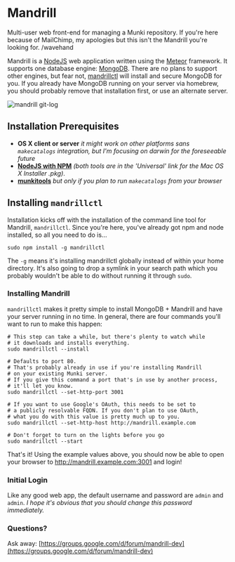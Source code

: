 Mandrill
========

Multi-user web front-end for managing a Munki repository. If you're here because of MailChimp, my apologies but this isn't the Mandrill you're looking for. /wavehand


Mandrill is a [NodeJS](http://nodejs.org/) web application written using the [Meteor](https://www.meteor.com/) framework. It supports one database engine: [MongoDB](http://www.mongodb.com/). There are no plans to support other engines, but fear not, [mandrillctl](https://github.com/wollardj/mandrillctl) will install and secure MongoDB for you. If you already have MongoDB running on your server via homebrew, you should probably remove that installation first, or use an alternate server.

![mandrill git-log](https://f.cloud.github.com/assets/2027935/2168353/05ff8e08-953a-11e3-9db0-c2b913db89e7.png)

## Installation Prerequisites

 * **OS X client or server** _it might work on other platforms sans `makecatalogs` integration, but I'm focusing on darwin for the foreseeable future_
 * **[NodeJS with NPM](http://nodejs.org/download/)** _(both tools are in the 'Universal' link for the Mac OS X Installer .pkg)_.
 * **[munkitools](http://munkibuilds.org/)** _but only if you plan to run `makecatalogs` from your browser_

## Installing `mandrillctl`
Installation kicks off with the installation of the command line tool for Mandrill, `mandrillctl`. Since you're here, you've already got npm and node installed, so all you need to do is...


	sudo npm install -g mandrillctl


The `-g` means it's installing mandrillctl globally instead of within your home directory. It's also going to drop a symlink in your search path which you probably wouldn't be able to do without running it through `sudo`.

### Installing Mandrill
`mandrillctl` makes it pretty simple to install MongoDB + Mandrill and have your server running in no time. In general, there are four commands you'll want to run to make this happen:



	# This step can take a while, but there's plenty to watch while
	# it downloads and installs everything.
	sudo mandrillctl --install
	
	# Defaults to port 80.
	# That's probably already in use if you're installing Mandrill
	# on your existing Munki server.
	# If you give this command a port that's in use by another process,
	# it'll let you know.
	sudo mandrillctl --set-http-port 3001
	
	# If you want to use Google's OAuth, this needs to be set to
	# a publicly resolvable FQDN. If you don't plan to use OAuth,
	# what you do with this value is pretty much up to you.
	sudo mandrillctl --set-http-host http://mandrill.example.com

	# Don't forget to turn on the lights before you go
	sudo mandrillctl --start

That's it! Using the example values above, you should now be able to open your browser to http://mandrill.example.com:3001 and login!

### Initial Login
Like any good web app, the default username and password are `admin` and `admin`. _I hope it's obvious that you should change this password immediately._


### Questions?
Ask away: [https://groups.google.com/d/forum/mandrill-dev](https://groups.google.com/d/forum/mandrill-dev)
